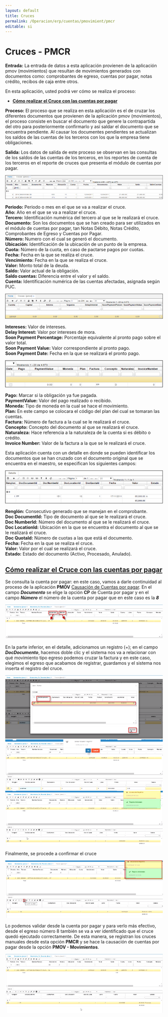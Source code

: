 ```yaml
---
layout: default
title: Cruces
permalink: /Operacion/erp/cuentas/pmovimient/pmcr
editable: si
---
```


# Cruces - PMCR

**Entrada:** La entrada de datos a esta aplicación provienen de la aplicación pmov (movimientos) que resultan de movimientos generados con documentos como: comprobantes de egreso, cuentas por pagar, notas crédito, recibos de caja entre otros.  

En esta aplicación, usted podrá ver cómo se realiza el proceso:  

* [**Cómo realizar el Cruce con las cuentas por pagar**](http://docs.oasisCom/Docs/edit/master/Operacion/erp/cuentas/pmovimient/pmcr#cómo-realizar-el-cruce-con-las-cuentas-por-pagar)

**Proceso:** El proceso que se realiza en esta aplicación es el de cruzar los diferentes documentos que provienen de la aplicación pmov (movimientos), el proceso consiste en buscar el documento que genere la contrapartida del otro para posteriormente confirmarlo y así  saldar el documento que se encuentra pendiente. Al causar los documentes pendientes se actualizan los saldos de las cuentas de los terceros con los que la empresa tiene obligaciones.  

**Salida:** Los datos de salida de este proceso se observan en las consultas de los saldos de las cuentas de los terceros, en los reportes  de cuenta de los terceros en el reporte de cruces que presenta el módulo de cuentas por pagar.  

![](PMCR1.png)

**Periodo:** Periodo o mes en el que se va a realizar el cruce.  
**Año:** Año en el que se va a realizar el cruce.  
**Tercero:** Identificación numérica del tercero al que se le realizará el cruce.  
**Documento:** Son los documentos que se han creado para ser utilizados en el módulo de cuentas por pagar, tan Notas Débito, Notas Crédito, Comprobantes de Egreso y Cuentas por Pagar.  
**Número:** Numero con el cual se generó el documento.  
**Ubicación:** Identificación de la ubicación de un punto de la empresa.  
**Cuota:** Número de la cuota, en caso de pactarse pagos por cuotas.  
**Fecha:** Fecha en la que se realiza el cruce.  
**Vencimiento:** Fecha en la que se realiza el cruce.  
**Valor:** Monto total de la deuda.  
**Saldo:** Valor actual de la obligación.  
**Saldo cuentas:** Diferencia entre el valor y el saldo.  
**Cuenta:** Identificación numérica de las cuentas afectadas, asignada según PUC.  

![](PMCR2.png)

**Intereses:** Valor de intereses.  
**Delay Interest:** Valor por intereses de mora.  
**Soon Payment Percentage:** Porcentaje equivalente al pronto pago sobre el valor total.  
**Soon Payment Value:** Valor correspondiente al pronto pago.  
**Soon Payment Date:** Fecha en la que se realizará el pronto pago.  

![](PMCR3.png)

**Pago:** Marcar si la obligación ya fue pagada.  
**PaymentValue:** Valor del pago realizado o recibido.  
**Moneda:** Tipo de moneda en la cual se hace el movimiento.  
**Plan:** En este campo se colocara el código del plan del cual se tomaran las cuentas.  
**Factura:** Número de factura a la cual se le realizará el cruce.  
**Concepto:** Concepto del documento al que se realizará el cruce.  
**Naturaleza:** Hace referencia a la naturaleza de la cuenta si es débito o crédito.  
**Invoice Number:** Valor de la factura a la que se le realizará el cruce.  

Esta aplicación cuenta con un detalle en donde se pueden identificar los documentos que se han cruzado con el documento original que se encuentra en el maestro, se especifican los siguientes campos:  

![](PMCR4.png)

**Renglón:** Consecutivo generado que se manejan en el comprobante.  
**Doc Documentld:** Tipo de documento al que se le realizará el cruce.  
**Doc Numberld:** Número del documento al que se le realizará el cruce.  
**Doc Locationld:** Ubicación en la que se encuentra el documento al que se le realizará el cruce.  
**Doc Quotald:** Número de cuotas a las que está el documento.  
**Fecha:** Fecha en la que se realiza el cruce.  
**Valor:** Valor por el cual se realizará el cruce.  
**Estado:** Estado del documento (Activo, Procesado, Anulado).  


##  [**Cómo realizar el Cruce con las cuentas por pagar**](http://docs.oasisCom/Docs/edit/master/Operacion/erp/cuentas/pmovimient/pmcr#cómo-realizar-el-cruce-con-las-cuentas-por-pagar)  

Se consulta la cuenta por pagar: en este caso, vamos a darle continuidad al proceso de la aplicación **PMOV** [Causación de Cuentas por pagar](http://docs.oasiscom.com/Operacion/erp/cuentas/pmovimient/pmov#causación-de-cuentas-por-pagar).  En el campo **_Documento_** se elige la opción **CP** de Cuenta por pagar y en el campo **_Número_** el número de la cuenta por pagar que en este caso es la **_8_**  

![](PMCR5.png)  

En la parte inferior, en el detalle, adicionamos un registro (+); en el campo **_DocDocumento_**, hacemos doble clic y el sistema nos va a relacionar con qué movimiento tipo egreso podemos cruzar la factura y en este caso, elegimos el egreso que acabamos de registrar, guardamos y el sistema nos inserta el registro del cruce.

![](PMCR6.png)  
![](PMCR7.png)  
![](PMCR8.png)

Finalmente, se procede a confirmar el cruce  

![](PMCR9.png)

Lo podemos validar desde la cuenta por pagar y para verlo más efectivo, desde el egreso número 8 también se va a ver identificado que el cruce quedó ejecutado correctamente.  De esta manera, se registran los cruces manuales desde esta opción **PMCR** y se hace la causación de cuentas por pagar desde la opción **PMOV - Movimientos**.  

![](PMCR10.png)







